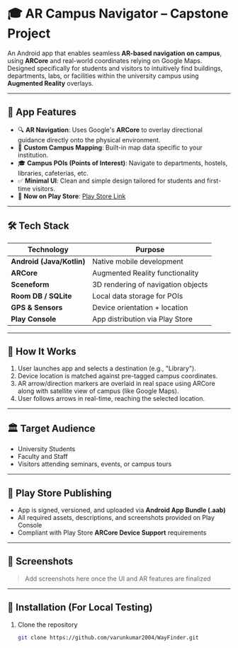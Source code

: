 # 🎓 AR Campus Navigator – Capstone Project

An Android app that enables seamless **AR-based navigation on campus**, using **ARCore** and real-world coordinates relying on Google Maps. Designed specifically for students and visitors to intuitively find buildings, departments, labs, or facilities within the university campus using **Augmented Reality** overlays.

---

## 📱 App Features

- 🔍 **AR Navigation**: Uses Google's **ARCore** to overlay directional guidance directly onto the physical environment.
- 🧭 **Custom Campus Mapping**: Built-in map data specific to your institution.
- 🎓 **Campus POIs (Points of Interest)**: Navigate to departments, hostels, libraries, cafeterias, etc.
- ✅ **Minimal UI**: Clean and simple design tailored for students and first-time visitors.
- 🚀 **Now on Play Store**: [Play Store Link](https://play.google.com/store/apps/details?id=com.yourdomain.arcampusnavigator)

---

## 🛠️ Tech Stack

| Technology | Purpose |
|-----------|---------|
| **Android (Java/Kotlin)** | Native mobile development |
| **ARCore** | Augmented Reality functionality |
| **Sceneform** | 3D rendering of navigation objects |
| **Room DB / SQLite** | Local data storage for POIs |
| **GPS & Sensors** | Device orientation + location |
| **Play Console** | App distribution via Play Store |

---

## 🧪 How It Works

1. User launches app and selects a destination (e.g., "Library").
2. Device location is matched against pre-tagged campus coordinates.
3. AR arrow/direction markers are overlaid in real space using ARCore along with satellite view of campus (like Google Maps).
4. User follows arrows in real-time, reaching the selected location.

---

## 🏛️ Target Audience

- University Students
- Faculty and Staff
- Visitors attending seminars, events, or campus tours

---

## 🧾 Play Store Publishing
- App is signed, versioned, and uploaded via **Android App Bundle (.aab)**
- All required assets, descriptions, and screenshots provided on Play Console
- Compliant with Play Store **ARCore Device Support** requirements

---

## 📸 Screenshots

> Add screenshots here once the UI and AR features are finalized

---

## 📌 Installation (For Local Testing)

1. Clone the repository  
   ```bash
   git clone https://github.com/varunkumar2004/WayFinder.git
